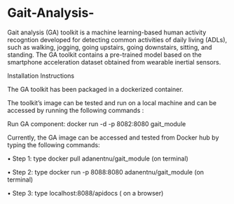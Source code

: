 # Gait-Analysis-
Gait analysis (GA) toolkit is a machine learning-based human activity recogntion developed for detecting common activities of daily living (ADLs), 
such as walking, jogging, going upstairs, going downstairs, sitting, and standing. The GA toolkit contains a pre-trained model based on the smartphone 
acceleration dataset obtained from wearable inertial sensors.

Installation Instructions

The GA toolkit has been packaged in a dockerized container. 

The toolkit’s image can be tested and run on a  local machine  and can be accessed by running the following commands : 

Run GA component: docker run -d -p 8082:8080 gait_module 

Currently, the GA image can be accessed and tested from Docker hub by typing the following commands: 

•	Step 1: type docker pull adanentnu/gait_module (on terminal) 

•	Step 2: type docker run -p 8088:8080 adanentnu/gait_module (on terminal) 

•	Step 3: type localhost:8088/apidocs ( on a browser)

